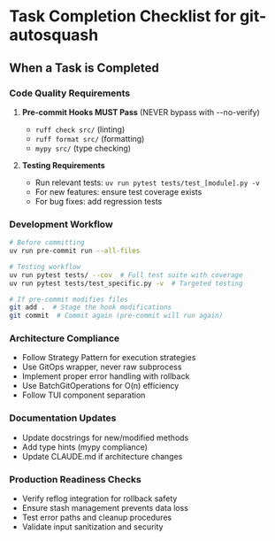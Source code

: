 # Task Completion Checklist for git-autosquash

## When a Task is Completed

### Code Quality Requirements
1. **Pre-commit Hooks MUST Pass** (NEVER bypass with --no-verify)
   - `ruff check src/` (linting)
   - `ruff format src/` (formatting)  
   - `mypy src/` (type checking)

2. **Testing Requirements**
   - Run relevant tests: `uv run pytest tests/test_[module].py -v`
   - For new features: ensure test coverage exists
   - For bug fixes: add regression tests

### Development Workflow
```bash
# Before committing
uv run pre-commit run --all-files

# Testing workflow
uv run pytest tests/ --cov  # Full test suite with coverage
uv run pytest tests/test_specific.py -v  # Targeted testing

# If pre-commit modifies files
git add .  # Stage the hook modifications
git commit  # Commit again (pre-commit will run again)
```

### Architecture Compliance
- Follow Strategy Pattern for execution strategies
- Use GitOps wrapper, never raw subprocess
- Implement proper error handling with rollback
- Use BatchGitOperations for O(n) efficiency
- Follow TUI component separation

### Documentation Updates
- Update docstrings for new/modified methods
- Add type hints (mypy compliance)
- Update CLAUDE.md if architecture changes

### Production Readiness Checks
- Verify reflog integration for rollback safety
- Ensure stash management prevents data loss  
- Test error paths and cleanup procedures
- Validate input sanitization and security